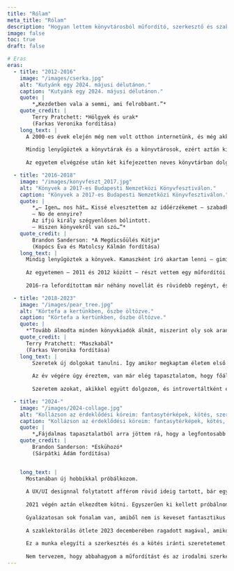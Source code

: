 ```yaml
---
title: "Rólam"
meta_title: "Rólam"
description: "Hogyan lettem könyvtárosból műfordító, szerkesztő és szaklektor"
image: false
toc: true
draft: false

# Eras
eras:
  - title: "2012-2016"
    image: "/images/cserka.jpg"
    alt: "Kutyánk egy 2024. májusi délutánon."
    caption: "Kutyánk egy 2024. májusi délutánon."
    quote: |
        *„Kezdetben vala a semmi, ami felrobbant.”*
    quote_credit: |
        Terry Pratchett: *Hölgyek és urak*  
        (Farkas Veronika fordítása)
    long_text: |
      A 2000-es évek elején még nem volt otthon internetünk, és még akkor is rettentően lassú volt, amikor végül lett. Így amikor túl sok szabadidőm akadt, vagy egyik barátom sem ért rá, általában könyvtárba mentem.
      
      Mindig lenyűgöztek a könyvtárak és a könyvtárosok, ezért aztán kicsit sem meglepő, hogy az Eötvös Loránd Tudományegyetem Könyvtár- és Információtudományi Intézetének informatikus könyvtáros szakán végeztem, vagyis könyvtárosként. Bölcs és csodálatra méltó bagollyá akartam válni, akinek a világ minden titka a rendelkezésére áll.
      
      Az egyetem elvégzése után két kifejezetten neves könyvtárban dolgoztam, először a feldolgozáson, aztán az olvasószolgálaton. És bár sosem váltam bölcs és csodálatra méltó bagollyá, főleg nem 27 évesen, mindkettő izgalmas lehetőség volt, sok nagyszerű embert megismertem, például az egyik legjobb barátomat is. Munka mellett pedig spekulatív fikcióval kapcsolatos cikkeket írtam az [SFmag](https://sfmag.hu/) nevű online magazinnak.

  - title: "2016-2018"
    image: "/images/konyvfeszt_2017.jpg"
    alt: "Könyvek a 2017-es Budapesti Nemzetközi Könyvfesztiválon."
    caption: "Könyvek a 2017-es Budapesti Nemzetközi Könyvfesztiválon."
    quote: |
        *„– Igen… nos hát… Kissé elvesztettem az időérzékemet – szabadkozott Elend.  
        – No de ennyire?  
        Az ifjú király szégyenlősen bólintott.  
        – Hiszen könyvekről van szó…”*
    quote_credit: |  
        Brandon Sanderson: *A Megdicsőülés Kútja*  
        (Kopócs Éva és Matolcsy Kálmán fordítása)
    long_text: |
      Mindig lenyűgöztek a könyvek. Kamaszként író akartam lenni – gimiben volt is egy íróklubunk (az Apokalipszis Amatőr Íróklub), ahol elolvastuk egymás műveit, aztán elmondtuk róla a véleményünket. Ekkor kezdett el először érdekelni a szerkesztés és a fordítás is. Az egészért Tóth Tamás Boldizsárt, a Harry Potter könyvek fordítóját okolom. 1999 és 2008 között minden tekintetben nagy hatást gyakorolt rám a sorozat, függetlenül attól, azóta miként változott a szerző megítélése.
      
      Az egyetemen – 2011 és 2012 között – részt vettem egy műfordítói műhelyben, ahol mindannyian lehetőséget kaptunk rá, hogy fordítóként és szerkesztőként is foglalkozzunk egy-egy szöveggel. Az év végén ezeket a szövegeket aztán kiadtuk két antológiában, amire még mindig nagyon büszke vagyok – én Sir Terry Pratchett két novelláján dolgoztam, ezekkel kezdtem műfordítói pályámat.
      
      2016-ra lefordítottam már néhány novellát és rövidebb regényt, és elkezdtem dolgozni egy kiadónak, amely főleg fantasy- és sci-fi műveket ad ki. Mindezt természetesen a szabadidőmben, mert addigra egy jól ismert magyar kiadócsoportnál kaptam állást. Ez idő alatt például megtanultam kezelni a határidőket (megfelelően meghatározni és aztán be is tartani őket), illetve egészséges korlátot szabni a munkának.

  - title: "2018-2023"
    image: "/images/pear_tree.jpg"
    alt: "Körtefa a kertünkben, őszbe öltözve."
    caption: "Körtefa a kertünkben, őszbe öltözve."
    quote: |
      *"Tovább álmodta minden könyvkiadók álmát, miszerint oly sok arany húzza le a zsebeit, hogy két embert kell alkalmaznia csak arra, hogy tartsák a nadrágját."*  
    quote_credit: |  
      Terry Pratchett: *Maszkabál*  
      (Farkas Veronika fordítása)
    long_text: |
        Szeretek új dolgokat tanulni. Így amikor megkaptam életem első szerkesztését, madarat lehetett volna fogatni velem. Ráadásul Brandon Sanderson egyik könyvét bízták rám! Akkoriban fordítóként már dolgoztam a művein, de egy álmom vált valóra, hogy szerkesztőként is hozzányúlhattam a regényeihez.
        
        Az év végére úgy éreztem, van már elég tapasztalatom, hogy főállású egyéni vállalkozó legyek. És ezt sosem bántam meg.
        
        Szeretem azokat, akikkel együtt dolgozom, és introvertáltként élvezem, amikor csak ketten vagyunk a szöveggel. Nem minden fenékig tejfel, de sokkal egészségesebb határokat tudok szabni a munkának, például szinte sosem dolgozom délután 5 után, vagy éppen hétvégén. Néha elkerülhetetlenül lazítanom kell ezeken a szabályokon, de a legtöbbször szerencsére nem múlnak életek azon, hogy pihenek-e vagy sem.

  - title: "2024-"
    image: "/images/2024-collage.jpg"
    alt: "Kollázson az érdeklődési köreim: fantasytérképek, kötés, szerepjátékok és minifestés."
    caption: "Kollázson az érdeklődési köreim: fantasytérképek, kötés, szerepjátékok és minifestés."
    quote: |
        *„Fájdalmas tapasztalatból arra jöttem rá, hogy a legfontosabb lépés, amit bárki megtehet, az mindig a *következő.*”*  
    quote_credit: |
        Brandon Sanderson: *Eskühozó*  
        (Sárpátki Ádám fordítása)


    long_text: |
      Mostanában új hobbikkal próbálkozom.
      
      A UX/UI designnal folytatott afférom rövid ideig tartott, bár egyszer örömmel visszatérnék hozzá. Elkezdtem fantasytérképeket rajzolni, kezdetben a saját otthoni D&D játékunkhoz, de most [már blogom is van](https://flightlessmanticore.com/), sőt [YouTube-csatornám is](https://www.youtube.com/@flightless.manticore) – a neve *The Flightless Manticore,* ami magyarra pontosan lefordítva nem olyan jó („a röpképtelen mantikór”). Arra utal, amikor egy játék során elfelejtettem, hogy a mantikórnak szárnya is van, és csodálkoztam, amikor *nagyon gyorsan* legyőzték a többiek.
      
      2021 végén aztán elkezdtem kötni. Egyszerűen ki kellett próbálnom. És azóta abba se hagytam. Nem szokatlan számomra az otthon készült ruhák gondolata (édesapám szabómester), ám mivel a varrógépeket egyelőre ijesztőnek találom, a kötés sokkal megnyugtatóbb opció.
      
      Gyalázatosan sok fonalam van, amiből nem is keveset fantasztikus magyar fonalfestők készítettek. Nagyon szeretek fonalvásárokra járni és olyan emberekkel találkozni, akiknek ugyanez a hobbija. Introvertáltként, aki ráadásul ismeretlen társaságban néha kevésbé érzi jól magát, ez bizony sokat jelent. Akár egész álló nap tudnék kötni, ha bírná a kezem.
      
      A szaklektorálás ötlete 2023 decemberében ragadott magával, amikor vígan kötögettem, míg Roxanne Richardson egyik videóját néztem valamilyen számomra új technikáról, és a YouTube feldobott egy videót: [Knitting Tech Editors and Why They’re So Important](https://www.youtube.com/watch?v=FPJlHIBVyhA) („A kötésminták szaklektorai, és hogy miért olyan fontosak”). Korábban eszembe sem jutott, hogy a kötésmintákat is lektorálja valaki! Pedig annyira logikus! Tudtam, hogy ki kell próbálnom, szóval azonnal belevetettem magam a témába.
      
      Ez a munka elegyíti a szerkesztés és a kötés iránti szeretetemet és tudásomat, mégis nagyon más, mint irodalmi szövegeken dolgozni. Se nem rosszabb, se nem jobb, csak másmilyen.
      
      Nem tervezem, hogy abbahagyom a műfordítást és az irodalmi szerkesztést. De a szaklektorálás egészen váratlan jövevény, és alig várom, hogy kiderítsem, merre vezet.
---
```

